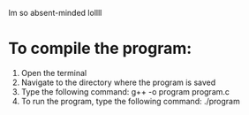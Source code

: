 Im so absent-minded lollll


# To compile the program:
 1. Open the terminal
 2. Navigate to the directory where the program is saved
 3. Type the following command:
    g++ -o program program.c
 4. To run the program, type the following command:
    ./program